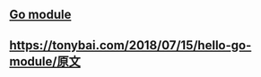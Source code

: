 ## [Go module](https://tonybai.com/2018/07/15/hello-go-module/)

## https://tonybai.com/2018/07/15/hello-go-module/原文



